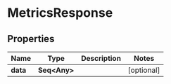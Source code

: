 

# MetricsResponse


## Properties

Name | Type | Description | Notes
------------ | ------------- | ------------- | -------------
**data** | **Seq&lt;Any&gt;** |  |  [optional]



